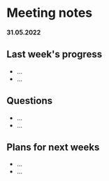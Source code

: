 # Meeting notes
**31.05.2022**
## Last week's progress
- ...
- ...
 
 
## Questions
- ...
- ... 


## Plans for next weeks
- ...
- ...
